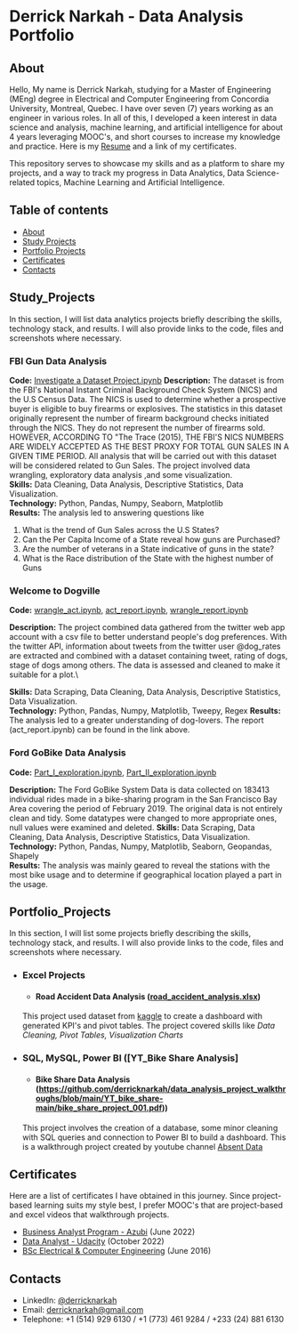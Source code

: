 # Derrick Narkah - Data Analysis Portfolio
## About
Hello, My name is Derrick Narkah, studying for a Master of Engineering (MEng) degree in Electrical and Computer Engineering from Concordia University, Montreal, Quebec. I have over seven (7) years working as an engineer in various roles. In all of this, I developed a keen interest in data science and analysis, machine learning, and artificial intelligence for about 4 years leveraging MOOC's, and short courses to increase my knowledge and practice.
Here is my [Resume](https://github.com/derricknarkah/my_data_analysis_portfolio/blob/main/Resume_Derrick%20Narkah.pdf) and a link of my certificates.

This repository serves to showcase my skills and as a platform to share my projects, and a way to track my progress in Data Analytics, Data Science-related topics, Machine Learning and Artificial Intelligence.

## Table of contents
- [About](#About)
- [Study Projects](#Study_Projects)
- [Portfolio Projects](#Portfolio_Projects)
- [Certificates](#Certificates)
- [Contacts](#Contacts)

## Study_Projects
In this section, I will list data analytics projects briefly describing the skills, technology stack, and results. I will also provide links to the code, files and screenshots where necessary.

### FBI Gun Data Analysis
**Code:** [Investigate a Dataset Project.ipynb](https://github.com/derricknarkah/FBI-Gun-Data-Project/blob/main/Investigate%20a%20Dataset%20Project.ipynb)
**Description:** The dataset is from the FBI's National Instant Criminal Background Check System (NICS) and the U.S Census Data. The NICS is used to determine whether a prospective buyer is eligible to buy firearms or explosives. The statistics in this dataset originally represent the number of firearm background checks initiated through the NICS. They do not represent the number of firearms sold. HOWEVER, ACCORDING TO "The Trace (2015), THE FBI'S NICS NUMBERS ARE WIDELY ACCEPTED AS THE BEST PROXY FOR TOTAL GUN SALES IN A GIVEN TIME PERIOD. All analysis that will be carried out with this dataset will be considered related to Gun Sales.
The project involved data wrangling, exploratory data analysis ,and some visualization.\
**Skills:** Data Cleaning, Data Analysis, Descriptive Statistics, Data Visualization.\
**Technology:** Python, Pandas, Numpy, Seaborn, Matplotlib\
**Results:** The analysis led to answering questions like
1.  What is the trend of Gun Sales across the U.S States?
2.  Can the Per Capita Income of a State reveal how guns are Purchased?
3.  Are the number of veterans in a State indicative of guns in the state?
4.  What is the Race distribution of the State with the highest number of Guns


### Welcome to Dogville
**Code:** [wrangle_act.ipynb](https://github.com/derricknarkah/Welcome-to-DogVille/blob/main/wrangle_act.ipynb), [act_report.ipynb](https://github.com/derricknarkah/Welcome-to-DogVille/blob/main/act_report.ipynb), [wrangle_report.ipynb](https://github.com/derricknarkah/Welcome-to-DogVille/blob/main/act_report.ipynb)

**Description:** 
The project combined data gathered from the twitter web app account with a csv file to better understand people's dog preferences.
With the twitter API, information about tweets from the twitter user @dog_rates are extracted and combined with a dataset containing tweet, rating of dogs, stage of dogs among others. The data is assessed and cleaned to make it suitable for a plot.\

**Skills:** Data Scraping, Data Cleaning,  Data Analysis, Descriptive Statistics, Data Visualization.\
**Technology:** Python, Pandas, Numpy, Matplotlib, Tweepy, Regex
**Results:** The analysis led to a greater understanding of dog-lovers. The report (act_report.ipynb) can be found in the link above.


### Ford GoBike Data Analysis
**Code:** [Part_I_exploration.ipynb](https://github.com/derricknarkah/Ford-GoBike-System-Data-Analysis/blob/main/Part_I_exploration.ipynb), [Part_II_exploration.ipynb](https://github.com/derricknarkah/Ford-GoBike-System-Data-Analysis/blob/main/Part_II_slide_deck.ipynb)

**Description:** The Ford GoBike System Data is data collected on 183413 individual rides made in a bike-sharing program in the San Francisco Bay Area covering the period of February 2019. The original data is not entirely clean and tidy. Some datatypes were changed to more appropriate ones, null values were examined and deleted. 
**Skills:** Data Scraping, Data Cleaning,  Data Analysis, Descriptive Statistics, Data Visualization.\
**Technology:** Python, Pandas, Numpy, Matplotlib, Seaborn, Geopandas, Shapely \
**Results:** The analysis was mainly geared to reveal the stations with the most bike usage and to determine if geographical location played a part in the usage. 

## Portfolio_Projects
In this section, I will list some projects briefly describing the skills, technology stack, and results. I will also provide links to the code, files and screenshots where necessary.

- ### Excel Projects
	- #### Road Accident Data Analysis ([road_accident_analysis.xlsx](https://github.com/derricknarkah/data_analysis_project_walkthroughs/blob/main/road_accident_data_analysis.xlsx))
	This project used dataset from [kaggle](https://www.kaggle.com/datasets/juhibhojani/road-accidents-data-2022) to create a dashboard with generated KPI's and pivot tables. The project covered skills like *Data Cleaning, Pivot Tables, Visualization Charts*
- ### SQL, MySQL, Power BI ([YT_Bike Share Analysis]
	- #### Bike Share Data Analysis (https://github.com/derricknarkah/data_analysis_project_walkthroughs/blob/main/YT_bike_share-main/bike_share_project_001.pdf))
	This project involves the creation of a database, some minor cleaning with SQL queries and connection to Power BI to build a dashboard. This is a walkthrough project created by youtube channel [Absent Data](https://www.youtube.com/watch?v=jdGJWloo-OU)



## Certificates

Here are a list of certificates I have obtained in this journey. Since project-based learning suits my style best, I prefer MOOC's that are project-based and excel videos that walkthrough projects.
- [Business Analyst Program - Azubi](https://drive.google.com/drive/u/0/folders/1x-yqYKlqESEJOgxAlQVGCVSj7IoXCkph) (June 2022)
- [Data Analyst - Udacity](https://drive.google.com/drive/u/0/folders/1x-yqYKlqESEJOgxAlQVGCVSj7IoXCkph) (October 2022)
- [BSc Electrical & Computer Engineering](https://drive.google.com/drive/u/0/folders/1x-yqYKlqESEJOgxAlQVGCVSj7IoXCkph) (June 2016)

## Contacts
- LinkedIn: [@derricknarkah](https://www.linkedin.com/in/derricknarkah)
- Email: derricknarkah@gmail.com
- Telephone: +1 (514) 929 6130 / +1 (773) 461 9284 / +233 (24) 881 6130
